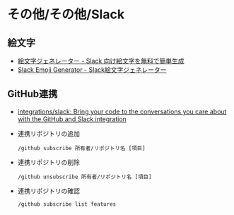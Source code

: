 # その他/その他/Slack

## 絵文字

- [絵文字ジェネレーター - Slack 向け絵文字を無料で簡単生成](https://emoji-gen.ninja/)
- [Slack Emoji Generator - Slack絵文字ジェネレーター](https://slackemojigen.com/)

## GitHub連携

- [integrations/slack: Bring your code to the conversations you care about with the GitHub and Slack integration](https://github.com/integrations/slack)

- 連携リポジトリの追加

  ```text
  /github subscribe 所有者/リポジトリ名 [項目]
  ```

- 連携リポジトリの削除

  ```text
  /github unsubscribe 所有者/リポジトリ名 [項目]
  ```

- 連携リポジトリの確認

  ```text
  /github subscribe list features
  ```
